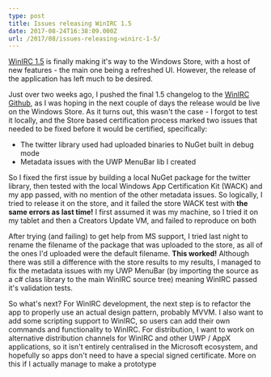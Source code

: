 ```yaml
---
type: post
title: Issues releasing WinIRC 1.5
date: 2017-08-24T16:38:09.000Z
url: /2017/08/issues-releasing-winirc-1-5/
---
```


[WinIRC 1.5](https://www.microsoft.com/en-us/store/apps/winirc/9nblggh2p0rf) is finally making it's way to the Windows Store, with a host of new features - the main one being a refreshed UI. However, the release of the application has left much to be desired.

Just over two weeks ago, I pushed the final 1.5 changelog to the [WinIRC Github](https://github.com/rymate1234/WinIRC/commit/2c2cf7797e5a3b3cec1ede2bc55ec62f53085236#diff-4ac32a78649ca5bdd8e0ba38b7006a1e), as I was hoping in the next couple of days the release would be live on the Windows Store. As it turns out, this wasn't the case - I forgot to test it locally, and the Store based certification process marked two issues that needed to be fixed before it would be certified, specifically:

- The twitter library used had uploaded binaries to NuGet built in debug mode
- Metadata issues with the UWP MenuBar lib I created

So I fixed the first issue by building a local NuGet package for the twitter library, then tested with the local Windows App Certification Kit (WACK) and my app passed, with no mention of the other metadata issues. So logically, I tried to release it on the store, and it failed the store WACK test with **the same errors as last time!** I first assumed it was my machine, so I tried it on my tablet and then a Creators Update VM, and failed to reproduce on both

After trying (and failing) to get help from MS support, I tried last night to rename the filename of the package that was uploaded to the store, as all of the ones I'd uploaded were the default filename. **This worked!** Although there was still a difference with the store results to my results, I managed to fix the metadata issues with my UWP MenuBar (by importing the source as a c# class library to the main WinIRC source tree) meaning WinIRC passed it's validation tests.

So what's next? For WinIRC development, the next step is to refactor the app to properly use an actual design pattern, probably MVVM. I also want to add some scripting support to WinIRC, so users can add their own commands and functionality to WinIRC. For distribution, I want to work on alternative distribution channels for WinIRC and other UWP / AppX applications, so it isn't entirely centralised in the Microsoft ecosystem, and hopefully so apps don't need to have a special signed certificate. More on this if I actually manage to make a prototype
